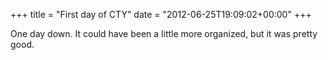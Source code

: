+++
title = "First day of CTY"
date = "2012-06-25T19:09:02+00:00"
+++

One day down.  It could have been a little more organized, but it was pretty good.
			
